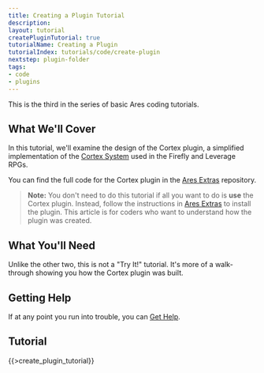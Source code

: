 ```yaml
---
title: Creating a Plugin Tutorial
description:
layout: tutorial
createPluginTutorial: true
tutorialName: Creating a Plugin
tutorialIndex: tutorials/code/create-plugin
nextstep: plugin-folder
tags: 
- code
- plugins
---
```


This is the third in the series of basic Ares coding tutorials.

## What We'll Cover

In this tutorial, we'll examine the design of the Cortex plugin, a simplified implementation of the [Cortex System](http://www.drivethrurpg.com/product/58488/Cortex-Classic-System-Role-Playing-Game) used in the Firefly and Leverage RPGs.

You can find the full code for the Cortex plugin in the [Ares Extras](/tutorials/code/extras) repository.

> <i class="fa fa-exclamation-triangle"></i> **Note:** You don't need to do this tutorial if all you want to do is **use** the Cortex plugin.  Instead, follow the instructions in [Ares Extras](/tutorials/code/extras) to install the plugin.  This article is for coders who want to understand how the plugin was created.

## What You'll Need

Unlike the other two, this is not a "Try It!" tutorial.  It's more of a walk-through showing you how the Cortex plugin was built.  

## Getting Help

If at any point you run into trouble, you can [Get Help](/feedback).

## Tutorial

{{>create_plugin_tutorial}}
